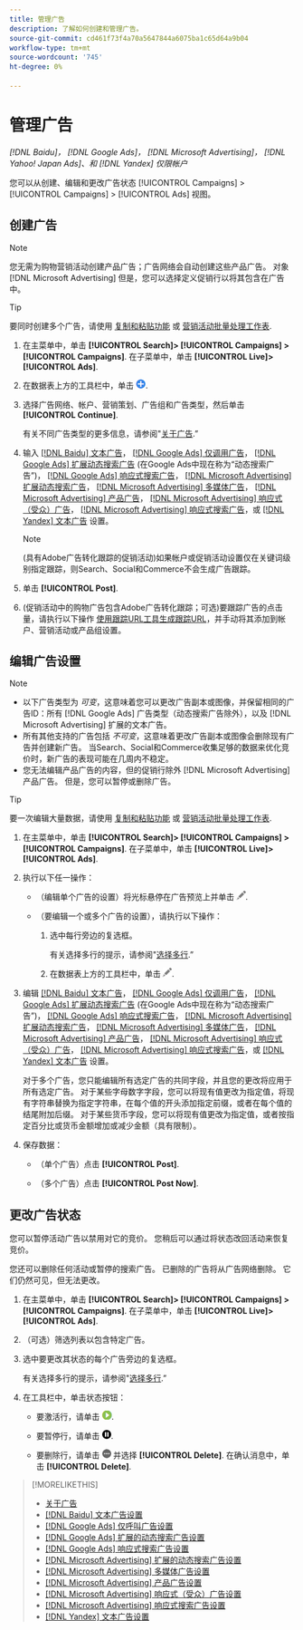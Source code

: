 ```yaml
---
title: 管理广告
description: 了解如何创建和管理广告。
source-git-commit: cd461f73f4a70a5647844a6075ba1c65d64a9b04
workflow-type: tm+mt
source-wordcount: '745'
ht-degree: 0%

---
```


# 管理广告

*[!DNL Baidu]， [!DNL Google Ads]， [!DNL Microsoft Advertising]， [!DNL Yahoo! Japan Ads]、和 [!DNL Yandex] 仅限帐户*

您可以从创建、编辑和更改广告状态 [!UICONTROL Campaigns] > [!UICONTROL Campaigns] > [!UICONTROL Ads] 视图。

## 创建广告

>[!NOTE]
>
>您无需为购物营销活动创建产品广告；广告网络会自动创建这些产品广告。 对象 [!DNL Microsoft Advertising] 但是，您可以选择定义促销行以将其包含在广告中。

>[!TIP]
>
>要同时创建多个广告，请使用 [复制和粘贴功能](/help/search-social-commerce/campaign-management/campaigns/copy-paste.md) 或 [营销活动批量处理工作表](/help/search-social-commerce/campaign-management/bulksheets/bulksheet-about.md).

1. 在主菜单中，单击 **[!UICONTROL Search]> [!UICONTROL Campaigns] >[!UICONTROL Campaigns]**. 在子菜单中，单击 **[!UICONTROL Live]>[!UICONTROL Ads]**.

1. 在数据表上方的工具栏中，单击 ![创建](/help/search-social-commerce/assets/add.png "创建").

1. 选择广告网络、帐户、营销策划、广告组和广告类型，然后单击 **[!UICONTROL Continue]**.

   有关不同广告类型的更多信息，请参阅&quot;[关于广告](ad-about.md).”

1. 输入 [[!DNL Baidu] 文本广告](ad-settings-baidu-text.md)， [[!DNL Google Ads] 仅调用广告](ad-settings-google-call.md)， [[!DNL Google Ads] 扩展动态搜索广告](ad-settings-google-dsa.md) (在Google Ads中现在称为“动态搜索广告”)， [[!DNL Google Ads] 响应式搜索广告](ad-settings-google-rsa.md)， [[!DNL Microsoft Advertising] 扩展动态搜索广告](ad-settings-microsoft-dsa.md)， [[!DNL Microsoft Advertising] 多媒体广告](ad-settings-microsoft-multimedia.md)， [[!DNL Microsoft Advertising] 产品广告](ad-settings-microsoft-product.md)， [[!DNL Microsoft Advertising] 响应式（受众）广告](ad-settings-microsoft-responsive.md)， [[!DNL Microsoft Advertising] 响应式搜索广告](ad-settings-microsoft-rsa.md)，或 [[!DNL Yandex] 文本广告](ad-settings-yandex-text.md) 设置。

   >[!NOTE]
   >
   >(具有Adobe广告转化跟踪的促销活动)如果帐户或促销活动设置仅在关键词级别指定跟踪，则Search、Social和Commerce不会生成广告跟踪。

1. 单击 **[!UICONTROL Post]**.

1. (促销活动中的购物广告包含Adobe广告转化跟踪；可选)要跟踪广告的点击量，请执行以下操作 [使用跟踪URL工具生成跟踪URL](/help/search-social-commerce/tools/click-tracking-url-generate.md)，并手动将其添加到帐户、营销活动或产品组设置。

## 编辑广告设置

>[!NOTE]
>
>* 以下广告类型为 *可变*，这意味着您可以更改广告副本或图像，并保留相同的广告ID：所有 [!DNL Google Ads] 广告类型（动态搜索广告除外），以及 [!DNL Microsoft Advertising] 扩展的文本广告。
>* 所有其他支持的广告包括 *不可变*，这意味着更改广告副本或图像会删除现有广告并创建新广告。 当Search、Social和Commerce收集足够的数据来优化竞价时，新广告的表现可能在几周内不稳定。
>* 您无法编辑产品广告的内容，但的促销行除外 [!DNL Microsoft Advertising] 产品广告。 但是，您可以暂停或删除广告。


>[!TIP]
>
>要一次编辑大量数据，请使用 [复制和粘贴功能](/help/search-social-commerce/campaign-management/campaigns/copy-paste.md) 或 [营销活动批量处理工作表](/help/search-social-commerce/campaign-management/bulksheets/bulksheet-about.md).

1. 在主菜单中，单击 **[!UICONTROL Search]> [!UICONTROL Campaigns] >[!UICONTROL Campaigns]**. 在子菜单中，单击 **[!UICONTROL Live]>[!UICONTROL Ads]**.

1. 执行以下任一操作：

   * （编辑单个广告的设置）将光标悬停在广告预览上并单击 ![编辑](/help/search-social-commerce/assets/edit.png "编辑").

   * （要编辑一个或多个广告的设置），请执行以下操作：

      1. 选中每行旁边的复选框。

         有关选择多行的提示，请参阅&quot;[选择多行](/help/search-social-commerce/common-tasks/navigation-editing-selection/multiple-rows-select.md).”

      1. 在数据表上方的工具栏中，单击 ![编辑](/help/search-social-commerce/assets/edit.png "编辑").

1. 编辑 [[!DNL Baidu] 文本广告](ad-settings-baidu-text.md)， [[!DNL Google Ads] 仅调用广告](ad-settings-google-call.md)， [[!DNL Google Ads] 扩展动态搜索广告](ad-settings-google-dsa.md) (在Google Ads中现在称为“动态搜索广告”)， [[!DNL Google Ads] 响应式搜索广告](ad-settings-google-rsa.md)， [[!DNL Microsoft Advertising] 扩展动态搜索广告](ad-settings-microsoft-dsa.md)， [[!DNL Microsoft Advertising] 多媒体广告](ad-settings-microsoft-multimedia.md)， [[!DNL Microsoft Advertising] 产品广告](ad-settings-microsoft-product.md)， [[!DNL Microsoft Advertising] 响应式（受众）广告](ad-settings-microsoft-responsive.md)， [[!DNL Microsoft Advertising] 响应式搜索广告](ad-settings-microsoft-rsa.md)，或 [[!DNL Yandex] 文本广告](ad-settings-yandex-text.md) 设置。

   对于多个广告，您只能编辑所有选定广告的共同字段，并且您的更改将应用于所有选定广告。 对于某些字母数字字段，您可以将现有值更改为指定值，将现有字符串替换为指定字符串，在每个值的开头添加指定前缀，或者在每个值的结尾附加后缀。 对于某些货币字段，您可以将现有值更改为指定值，或者按指定百分比或货币金额增加或减少金额（具有限制）。

1. 保存数据：

   * （单个广告）点击 **[!UICONTROL Post]**.

   * （多个广告）点击 **[!UICONTROL Post Now]**.

## 更改广告状态

您可以暂停活动广告以禁用对它的竞价。 您稍后可以通过将状态改回活动来恢复竞价。

您还可以删除任何活动或暂停的搜索广告。 已删除的广告将从广告网络删除。 它们仍然可见，但无法更改。

1. 在主菜单中，单击 **[!UICONTROL Search]> [!UICONTROL Campaigns] >[!UICONTROL Campaigns]**. 在子菜单中，单击 **[!UICONTROL Live]>[!UICONTROL Ads]**.

1. （可选）筛选列表以包含特定广告。

1. 选中要更改其状态的每个广告旁边的复选框。

   有关选择多行的提示，请参阅&quot;[选择多行](/help/search-social-commerce/common-tasks/navigation-editing-selection/multiple-rows-select.md).”

1. 在工具栏中，单击状态按钮：

   * 要激活行，请单击 ![激活](/help/search-social-commerce/assets/activate.png "激活").

   * 要暂停行，请单击 ![暂停](/help/search-social-commerce/assets/pause.png "暂停").

   * 要删除行，请单击 ![更多](/help/search-social-commerce/assets/more.png "更多") 并选择 **[!UICONTROL Delete]**. 在确认消息中，单击 **[!UICONTROL Delete]**.

>[!MORELIKETHIS]
>
>* [关于广告](ad-about.md)
>* [[!DNL Baidu] 文本广告设置](ad-settings-baidu-text.md)
>* [[!DNL Google Ads] 仅呼叫广告设置](ad-settings-google-call.md)
>* [[!DNL Google Ads] 扩展的动态搜索广告设置](ad-settings-google-dsa.md)
>* [[!DNL Google Ads] 响应式搜索广告设置](ad-settings-google-rsa.md)
>* [[!DNL Microsoft Advertising] 扩展的动态搜索广告设置](ad-settings-microsoft-dsa.md)
>* [[!DNL Microsoft Advertising] 多媒体广告设置](ad-settings-microsoft-multimedia.md)
>* [[!DNL Microsoft Advertising] 产品广告设置](ad-settings-microsoft-product.md)
>* [[!DNL Microsoft Advertising] 响应式（受众）广告设置](ad-settings-microsoft-responsive.md)
>* [[!DNL Microsoft Advertising] 响应式搜索广告设置](ad-settings-microsoft-rsa.md)
>* [[!DNL Yandex] 文本广告设置](ad-settings-yandex-text.md)

